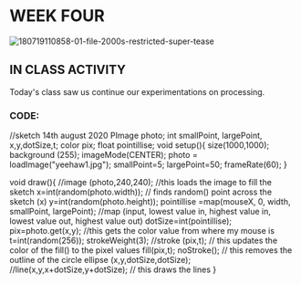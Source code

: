 # WEEK FOUR 
![180719110858-01-file-2000s-restricted-super-tease](https://user-images.githubusercontent.com/68723190/96998718-b1072f00-157f-11eb-93a4-4b6c28ffa32f.jpg)

## IN CLASS ACTIVITY 
Today's class saw us continue our experimentations on processing.


### CODE: 
//sketch 14th august 2020
PImage photo;
int smallPoint, largePoint, x,y,dotSize,t;
color pix;
float pointillise;
void setup(){
size(1000,1000);
background (255);
imageMode(CENTER);
photo = loadImage("yeehaw1.jpg");
smallPoint=5;
largePoint=50;
frameRate(60);
}

void draw(){
//image (photo,240,240); //this loads the image to fill the sketch
x=int(random(photo.width)); // finds random() point across the sketch (x)
y=int(random(photo.height)); 
pointillise =map(mouseX, 0, width, smallPoint, largePoint); //map (input, lowest value in, highest value in, lowest value out, highest value out)
dotSize=int(pointillise);
pix=photo.get(x,y); //this gets the color value from where my mouse is
t=int(random(256));
strokeWeight(3);
//stroke (pix,t); // this updates the color of the fill() to the pixel values
fill(pix,t); 
noStroke(); // this removes the outline of the circle 
ellipse (x,y,dotSize,dotSize);
//line(x,y,x+dotSize,y+dotSize); // this draws the lines
}
